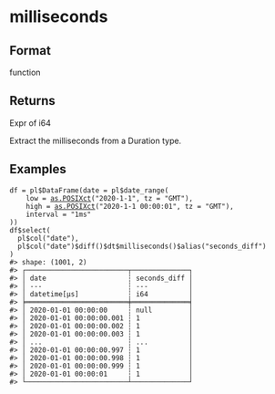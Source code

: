 # milliseconds

## Format

function

## Returns

Expr of i64

Extract the milliseconds from a Duration type.

## Examples

<pre class='r-example'><code><span class='r-in'><span><span class='va'>df</span> <span class='op'>=</span> <span class='va'>pl</span><span class='op'>$</span><span class='fu'>DataFrame</span><span class='op'>(</span>date <span class='op'>=</span> <span class='va'>pl</span><span class='op'>$</span><span class='fu'>date_range</span><span class='op'>(</span></span></span>
<span class='r-in'><span>    low <span class='op'>=</span> <span class='fu'><a href='https://rdrr.io/r/base/as.POSIXlt.html'>as.POSIXct</a></span><span class='op'>(</span><span class='st'>"2020-1-1"</span>, tz <span class='op'>=</span> <span class='st'>"GMT"</span><span class='op'>)</span>,</span></span>
<span class='r-in'><span>    high <span class='op'>=</span> <span class='fu'><a href='https://rdrr.io/r/base/as.POSIXlt.html'>as.POSIXct</a></span><span class='op'>(</span><span class='st'>"2020-1-1 00:00:01"</span>, tz <span class='op'>=</span> <span class='st'>"GMT"</span><span class='op'>)</span>,</span></span>
<span class='r-in'><span>    interval <span class='op'>=</span> <span class='st'>"1ms"</span></span></span>
<span class='r-in'><span><span class='op'>)</span><span class='op'>)</span></span></span>
<span class='r-in'><span><span class='va'>df</span><span class='op'>$</span><span class='fu'>select</span><span class='op'>(</span></span></span>
<span class='r-in'><span>  <span class='va'>pl</span><span class='op'>$</span><span class='fu'>col</span><span class='op'>(</span><span class='st'>"date"</span><span class='op'>)</span>,</span></span>
<span class='r-in'><span>  <span class='va'>pl</span><span class='op'>$</span><span class='fu'>col</span><span class='op'>(</span><span class='st'>"date"</span><span class='op'>)</span><span class='op'>$</span><span class='fu'>diff</span><span class='op'>(</span><span class='op'>)</span><span class='op'>$</span><span class='va'>dt</span><span class='op'>$</span><span class='fu'>milliseconds</span><span class='op'>(</span><span class='op'>)</span><span class='op'>$</span><span class='fu'>alias</span><span class='op'>(</span><span class='st'>"seconds_diff"</span><span class='op'>)</span></span></span>
<span class='r-in'><span><span class='op'>)</span></span></span>
<span class='r-out co'><span class='r-pr'>#&gt;</span> shape: (1001, 2)</span>
<span class='r-out co'><span class='r-pr'>#&gt;</span> ┌─────────────────────────┬──────────────┐</span>
<span class='r-out co'><span class='r-pr'>#&gt;</span> │ date                    ┆ seconds_diff │</span>
<span class='r-out co'><span class='r-pr'>#&gt;</span> │ ---                     ┆ ---          │</span>
<span class='r-out co'><span class='r-pr'>#&gt;</span> │ datetime[μs]            ┆ i64          │</span>
<span class='r-out co'><span class='r-pr'>#&gt;</span> ╞═════════════════════════╪══════════════╡</span>
<span class='r-out co'><span class='r-pr'>#&gt;</span> │ 2020-01-01 00:00:00     ┆ null         │</span>
<span class='r-out co'><span class='r-pr'>#&gt;</span> │ 2020-01-01 00:00:00.001 ┆ 1            │</span>
<span class='r-out co'><span class='r-pr'>#&gt;</span> │ 2020-01-01 00:00:00.002 ┆ 1            │</span>
<span class='r-out co'><span class='r-pr'>#&gt;</span> │ 2020-01-01 00:00:00.003 ┆ 1            │</span>
<span class='r-out co'><span class='r-pr'>#&gt;</span> │ ...                     ┆ ...          │</span>
<span class='r-out co'><span class='r-pr'>#&gt;</span> │ 2020-01-01 00:00:00.997 ┆ 1            │</span>
<span class='r-out co'><span class='r-pr'>#&gt;</span> │ 2020-01-01 00:00:00.998 ┆ 1            │</span>
<span class='r-out co'><span class='r-pr'>#&gt;</span> │ 2020-01-01 00:00:00.999 ┆ 1            │</span>
<span class='r-out co'><span class='r-pr'>#&gt;</span> │ 2020-01-01 00:00:01     ┆ 1            │</span>
<span class='r-out co'><span class='r-pr'>#&gt;</span> └─────────────────────────┴──────────────┘</span>
 </code></pre>